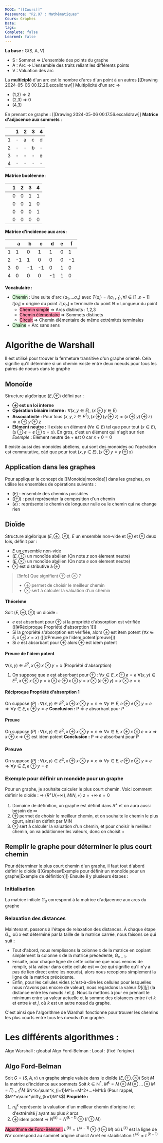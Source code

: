 ```yaml
---
MOOC: "[[Cours]]"
Ressource: "R2.07 : Mathématiques"
Cours: Graphes
Date: 
tags: 
Complete: false
Learned: false
---
```

**La base :**
G(S, A, V)
- S : Sommet ⇒ L'ensemble des points du graphe
- A : Arc ⇒ L'ensemble des traits reliant les différents points
- V : Valuation des arc

La **multiciplé** d'un arc est le nombre d'arcs d'un point à un autres
[[Drawing 2024-05-06 00.12.26.excalidraw]]
Multiplicité d'un arc =>
- (1,2) ⇒ 2
- (2,3) ⇒ 0
- (4,3)

En prenant ce graphe :
[[Drawing 2024-05-06 00.17.56.excalidraw]]
**Matrice d'adjacence aux sommets** :

|     | 1   | 2   | 3   | 4   |
| --- | --- | --- | --- | --- |
| 1   | -   | a   | c   | d   |
| 2   | -   | -   | b   | -   |
| 3   | -   | -   | -   | e   |
| 4   | -   | -   | -   | -   |

**Matrice booléenne** :

|     | 1   | 2   | 3   | 4   |
| --- | --- | --- | --- | --- |
|     | 0   | 0   | 1   | 1   |
|     | 0   | 0   | 1   | 0   |
|     | 0   | 0   | 0   | 1   |
|     | 0   | 0   | 0   | 0   |
**Matrice d'incidence aux arcs :**

|     | a   | b   | c   | d   | e   | f   |
| --- | --- | --- | --- | --- | --- | --- |
| 1   | 1   | 0   | 1   | 1   | 0   | 1   |
| 2   | -1  | 1   | 0   | 0   | 0   | -1  |
| 3   | 0   | -1  | -1  | 0   | 1   | 0   |
| 4   | 0   | 0   | 0   | -1  | 1   | 0   |
**Vocabulaire :**
- <mark style="background: #BBFABBA6;">Chemin</mark> : Une suite d'arc ($a_1,...a_ n$) avec $T(a_i)=I(a_{i+1}),\forall i\in[1..n-1]$
  $I[a_1]$ = origine du point
  $T[a_n]$ = terminale du point
  $N$ = Longueur du point
	- <mark style="background: #FF5582A6;">Chemin simple</mark> ⇒ Arcs distincts : 1,2,3
	- <mark style="background: #FF5582A6;">Chemin élémentaire</mark> ⇒ Sommets distincts
	- <mark style="background: #FF5582A6;">Circuit</mark> ⇒ Chemin élémentaire de même extrémités terminales
- <mark style="background: #BBFABBA6;">Chaîne</mark> = Arc sans sens


# Algorithe de Warshall
Il est utilisé pour trouver la fermeture transitive d'un graphe orienté. Cela signifie qu'il détermine si un chemin existe entre deux noeuds pour tous les paires de noeurs dans le graphe

## Monoïde
Structure algébrique $(E,\oplus)$ défini par :
- **$\oplus$ est un loi interne**
- **Opération binaire interne :** $\forall(x, y \in E)$, $(x \oplus y\in E)$
- **Associativité :** Pour tous $(x, y, z\in E^3), (x\oplus(y\oplus z)=(x\oplus y)\oplus z) ⇒ x\oplus y\oplus z$
- **Elément neutre :** Il existe un élément $(\forall e\in E)$ tel que pour tout $(x\in E),(x\oplus e=e \oplus x=x)$. En gros, c'est un élément qui n'agit sur rien
*Exemple* : Elément neutre de + est 0 car $x+0=0$




Il existe aussi des monoïdes abéliens, qui sont des monoïdes où l'opération est commutative, càd que pour tout $(x,y\in E),(x\oplus y=y \oplus x)$

## Application dans les graphes
Pour appliquer le concept de [[Monoïde|monoïde]] dans les graphes, on utilise les ensembles de opérations suivants :
- $(E)$ : ensemble des chemins possibles
- $(\oplus)$ : peut représenter la composition d'un chemin
- $(e)$ : représente le chemin de longueur nulle ou le chemin qui ne change rien

## Dioïde
Structure algébrique $(E, \oplus$, $\otimes$), $E$ un ensemble non-vide et $\oplus$ et $\otimes$ deux lois, définit par :
- $E$ un ensemble non-vide
- $(E,\oplus)$ un monoïde abélien (On note $z$ son élement neutre)
- $(E,\otimes$) un monoïde abélien (On note $e$ son élement neutre)
- $\otimes$ est distributive à $\oplus$

>[!info] Que signifient $\oplus$ et $\otimes$ ?
>- $\oplus$ permet de choisir le meilleur chemin
>- $\otimes$ sert à calculer la valuation d'un chemin

#### Théorème
Soit $(E, \oplus, \otimes)$ un dioïde :
- $e$ est absorbant pour $\oplus$ si la propriété d'absorption est vérifiée ([[#Réciproque Propriété d'absorption 1]])
- Si la propriété s'absorption est vérifiée, alors $\oplus$ est item potent ($\forall x\in E, x\oplus x = x$) ([[#Preuve de l'idem potent|preuve]])
- Si $e$ est absorbant pour $\oplus$ alors $\oplus$ est idem potent

#### Preuve de l'idem potent
$\forall(x,y)\in E^2,x\oplus x\otimes y=x$ (Propriété d'absorption)
1. On suppose que $e$ est absorbant pour $\oplus$ : $\forall x\in E, x\oplus e=e$ 
   $\forall(x,y)\in E^2, x\oplus x \otimes y = x\otimes e\oplus x \otimes y=x\otimes(e\oplus y)=x\otimes e=x$

#### Réciproque Propriété d'absorption 1
On suppose ($P$) : $\forall(x,y)\in E^2, x\oplus x\otimes y=x ⇒ \forall y\in E, e\oplus e\otimes y=e ⇒ \forall y\in E, e\oplus y=e$
**Conclusion :** P ⇒ $e$ absorbant pour $P$


#### Preuve
On suppose ($P$) : $\forall(x,y)\in E^2, x\oplus x\otimes y=x ⇒ \forall x\in E, x\oplus x\otimes e=x ⇒ x\oplus x$ ⇒ $\oplus$ est idem potent
**Conclusion :** P ⇒ $e$ absorbant pour $P$

### Preuve
On suppose ($P$) : $\forall(x,y)\in E^2, x\oplus x\otimes y=x ⇒ \forall y\in E, e\oplus e\otimes y=e ⇒ \forall y\in E, e\oplus y=e$

### Exemple pour définir un monoïde pour un graphe
Pour un graphe, je souhaite calculer le plus court chemin. Voici comment définir le dioïde :
⇒ $(R^+U\{+\infty\},MIN,+$)
$z=+\infty$
$e=0$
1. Domaine de définition, un graphe est définit dans $R^+$ et on aura aussi besoin de $\infty$
2. $\oplus$ permet de choisir le meilleur chemin, et on souhaite le chemin le plus court, ainsi on définit par MIN
3. $\otimes$ sert à calculer la valuation d'un chemin, et pour choisir le meilleur chemin, on va additionner les valeurs, donc on choisit +

## Remplir le graphe pour déterminer le plus court chemin
Pour déterminer le plus court chemin d'un graphe, il faut tout d'abord définir le dioïde ([[Graphes#Exemple pour définir un monoïde pour un graphe|Exemple de définition]])
Ensuite il y plusieurs étapes :
### Initialisation
La matrice initiale $G_0$ correspond à la matrice d'adjacence aux arcs du graphe

 ### Relaxation des distances
Maintenant, passons à l'étape de relaxation des distances. À chaque étape $G_x$, où $x$ est déterminé par la taille de la matrice carrée, nous faisons ce qui suit :

- Tout d'abord, nous remplissons la colonne $x$ de la matrice en copiant simplement la colonne $x$ de la matrice précédente, $G_{x-1}$.
- Ensuite, pour chaque ligne de cette colonne que nous venons de remplir, si la valeur dans cette cellule est $\infty$ (ce qui signifie qu'il n'y a pas de lien direct entre les nœuds), alors nous recopions simplement la ligne de la matrice précédente.
- Enfin, pour les cellules vides (c'est-à-dire les cellules pour lesquelles nous n'avons pas encore de valeur), nous regardons la valeur $D[i][j]$ (la distance entre les nœuds $i$ et $j$). Nous la mettons à jour en prenant le minimum entre sa valeur actuelle et la somme des distances entre $i$ et $k$ et entre $k$ et $j$, où $k$ est un autre nœud du graphe.

C'est ainsi que l'algorithme de Warshall fonctionne pour trouver les chemins les plus courts entre tous les nœuds d'un graphe.



# Les différents algorithmes :
Algo Warshall : gloabal
Algo Ford-Belman : Local : (fixé l'origine)

## Algo Ford-Belman
Soit $G=(S,A,v)$ un graphe simple valuée dans le dioïde $(E, \oplus, \otimes)$
Soit $M$ la matrice d'incidence aux sommets
Soit $k\in\mathbb{N}^*$, $M^k=M\otimes M\otimes...\otimes M=\Pi^k_{i=1}M$
$N^k=\sum^k_{i=1}M^i=+M^2+...+M^k$ (Pour rappel, $M^*=\sum^\infty_{k=1}M^k$)
**Propriété :** 
1. $n_{ij}^k$ représente la valuation d'un meilleur chemin d'origine $i$ et d'extrémité $j$ ayant au plus $k$ arcs
2. $\oplus$ idem potent ⇒ $N^{(k)}=N^{(k-1)}\otimes(I\oplus M)$ 

<mark style="background: #FF5582A6;">Algorithme de Ford-Belman :</mark>
$L^{(k)}=L^{(k-1)}\otimes(I\oplus M)$ où $L^{(k)}$ est la ligne de $N{'k}$ correspond au sommet origine choisit
Arrêt en stabilisation $L^{(k)}=L^{(k-1)}$ 